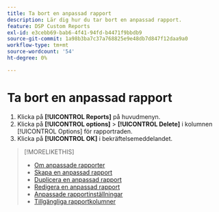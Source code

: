 ```yaml
---
title: Ta bort en anpassad rapport
description: Lär dig hur du tar bort en anpassad rapport.
feature: DSP Custom Reports
exl-id: e3cebb69-bab6-4f41-94fd-b4471f9bbdb9
source-git-commit: 1a98b3ba7c37a768825e9e48db7d847f12daa9a0
workflow-type: tm+mt
source-wordcount: '54'
ht-degree: 0%

---
```


# Ta bort en anpassad rapport

1. Klicka på **[!UICONTROL Reports]** på huvudmenyn.
1. Klicka på **[!UICONTROL options]** > **[!UICONTROL Delete]** i kolumnen [!UICONTROL Options] för rapportraden.
1. Klicka på **[!UICONTROL OK]** i bekräftelsemeddelandet.

>[!MORELIKETHIS]
>
>* [Om anpassade rapporter](/help/dsp/reports/report-about.md)
>* [Skapa en anpassad rapport](/help/dsp/reports/report-create.md)
>* [Duplicera en anpassad rapport](/help/dsp/reports/report-copy.md)
>* [Redigera en anpassad rapport](/help/dsp/reports/report-edit.md)
>* [Anpassade rapportinställningar](/help/dsp/reports/report-settings.md)
>* [Tillgängliga rapportkolumner](/help/dsp/reports/report-columns.md)
